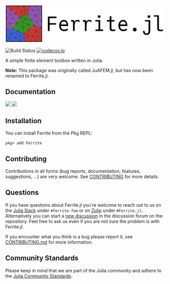 <picture>
  <source media="(prefers-color-scheme: light)" srcset="https://github.com/Ferrite-FEM/Ferrite.jl/blob/master/docs/src/assets/logo-horizontal.svg">
  <source media="(prefers-color-scheme: dark)" srcset="https://github.com/Ferrite-FEM/Ferrite.jl/blob/master/docs/src/assets/logo-horizontal-dark.svg">
  <img alt="Ferrite.jl logo." src="https://github.com/Ferrite-FEM/Ferrite.jl/blob/master/docs/src/assets/logo-horizontal.svg">
</picture>

![Build Status](https://github.com/Ferrite-FEM/Ferrite.jl/workflows/CI/badge.svg?event=push)
[![codecov.io](http://codecov.io/github/Ferrite-FEM/Ferrite.jl/coverage.svg?branch=master)](http://codecov.io/github/Ferrite-FEM/Ferrite.jl?branch=master)

A simple finite element toolbox written in Julia.

**Note:** This package was originally called JuAFEM.jl, but has now been renamed to Ferrite.jl.

## Documentation

[![][docs-stable-img]][docs-stable-url]
[![][docs-dev-img]][docs-dev-url]

## Installation
You can install Ferrite from the Pkg REPL:
```
pkg> add Ferrite
```

## Contributing

Contributions in all forms (bug reports, documentation, features, suggestions, ...) are very
welcome. See [CONTRIBUTING](CONTRIBUTING.md) for more details.

## Questions

If you have questions about Ferrite.jl you're welcome to reach out to us on the [Julia
Slack][julia-slack] under `#ferrite-fem` or on [Zulip][julia-zulip] under `#Ferrite.jl`.
Alternatively you can start a [new discussion][gh-discussion] in the discussion forum on the
repository. Feel free to ask us even if you are not sure the problem is with Ferrite.jl.

If you encounter what you think is a bug please report it, see
[CONTRIBUTING.md](CONTRIBUTING.md#reporting-issues) for more information.

## Community Standards

Please keep in mind that we are part of the Julia community and adhere to the
[Julia Community Standards][standards].


[docs-stable-img]: https://img.shields.io/badge/docs-latest%20release-blue
[docs-stable-url]: http://ferrite-fem.github.io/Ferrite.jl/stable/
[docs-dev-img]: https://img.shields.io/badge/docs-dev-blue
[docs-dev-url]: http://ferrite-fem.github.io/Ferrite.jl/dev/

[standards]: https://julialang.org/community/standards/
[julia-slack]: https://julialang.org/slack/
[julia-zulip]: https://julialang.zulipchat.com/
[gh-discussion]: https://github.com/Ferrite-FEM/Ferrite.jl/discussions/new
